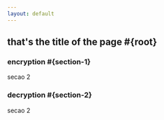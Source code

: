```yaml
---
layout: default
---
```

## that's the title of the page #{root}

### encryption #{section-1}
secao 2
### decryption #{section-2}
secao 2
